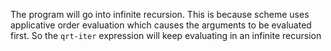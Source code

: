 The program will go into infinite recursion. This is because scheme uses
applicative order evaluation which causes the arguments to be evaluated first.
So the `qrt-iter` expression will keep evaluating in an infinite recursion
